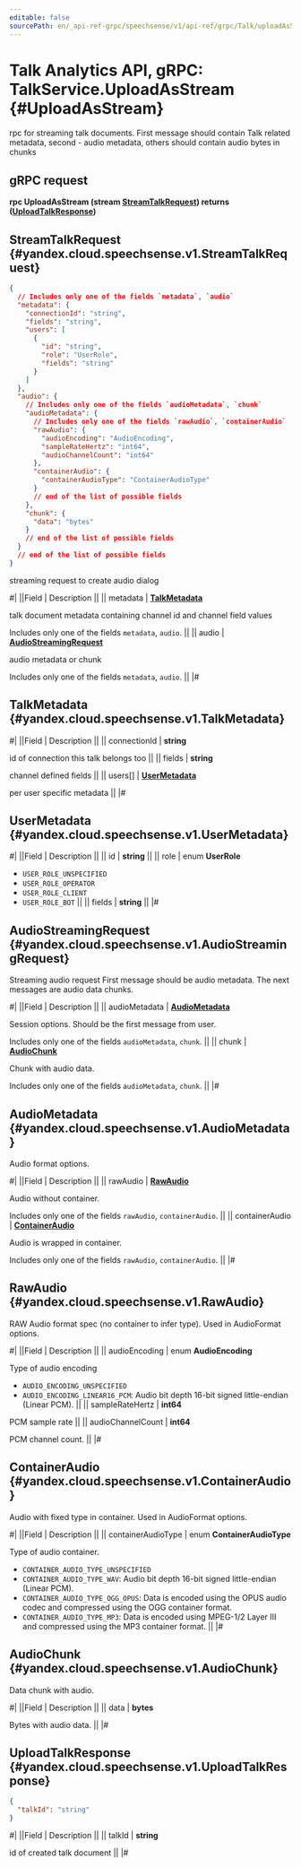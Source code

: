 ```yaml
---
editable: false
sourcePath: en/_api-ref-grpc/speechsense/v1/api-ref/grpc/Talk/uploadAsStream.md
---
```


# Talk Analytics API, gRPC: TalkService.UploadAsStream {#UploadAsStream}

rpc for streaming talk documents. First message should contain Talk related metadata,
second - audio metadata, others should contain audio bytes in chunks

## gRPC request

**rpc UploadAsStream (stream [StreamTalkRequest](#yandex.cloud.speechsense.v1.StreamTalkRequest)) returns ([UploadTalkResponse](#yandex.cloud.speechsense.v1.UploadTalkResponse))**

## StreamTalkRequest {#yandex.cloud.speechsense.v1.StreamTalkRequest}

```json
{
  // Includes only one of the fields `metadata`, `audio`
  "metadata": {
    "connectionId": "string",
    "fields": "string",
    "users": [
      {
        "id": "string",
        "role": "UserRole",
        "fields": "string"
      }
    ]
  },
  "audio": {
    // Includes only one of the fields `audioMetadata`, `chunk`
    "audioMetadata": {
      // Includes only one of the fields `rawAudio`, `containerAudio`
      "rawAudio": {
        "audioEncoding": "AudioEncoding",
        "sampleRateHertz": "int64",
        "audioChannelCount": "int64"
      },
      "containerAudio": {
        "containerAudioType": "ContainerAudioType"
      }
      // end of the list of possible fields
    },
    "chunk": {
      "data": "bytes"
    }
    // end of the list of possible fields
  }
  // end of the list of possible fields
}
```

streaming request to create audio dialog

#|
||Field | Description ||
|| metadata | **[TalkMetadata](#yandex.cloud.speechsense.v1.TalkMetadata)**

talk document metadata containing channel id and channel field values

Includes only one of the fields `metadata`, `audio`. ||
|| audio | **[AudioStreamingRequest](#yandex.cloud.speechsense.v1.AudioStreamingRequest)**

audio metadata or chunk

Includes only one of the fields `metadata`, `audio`. ||
|#

## TalkMetadata {#yandex.cloud.speechsense.v1.TalkMetadata}

#|
||Field | Description ||
|| connectionId | **string**

id of connection this talk belongs too ||
|| fields | **string**

channel defined fields ||
|| users[] | **[UserMetadata](#yandex.cloud.speechsense.v1.UserMetadata)**

per user specific metadata ||
|#

## UserMetadata {#yandex.cloud.speechsense.v1.UserMetadata}

#|
||Field | Description ||
|| id | **string** ||
|| role | enum **UserRole**

- `USER_ROLE_UNSPECIFIED`
- `USER_ROLE_OPERATOR`
- `USER_ROLE_CLIENT`
- `USER_ROLE_BOT` ||
|| fields | **string** ||
|#

## AudioStreamingRequest {#yandex.cloud.speechsense.v1.AudioStreamingRequest}

Streaming audio request
First message should be audio metadata.
The next messages are audio data chunks.

#|
||Field | Description ||
|| audioMetadata | **[AudioMetadata](#yandex.cloud.speechsense.v1.AudioMetadata)**

Session options. Should be the first message from user.

Includes only one of the fields `audioMetadata`, `chunk`. ||
|| chunk | **[AudioChunk](#yandex.cloud.speechsense.v1.AudioChunk)**

Chunk with audio data.

Includes only one of the fields `audioMetadata`, `chunk`. ||
|#

## AudioMetadata {#yandex.cloud.speechsense.v1.AudioMetadata}

Audio format options.

#|
||Field | Description ||
|| rawAudio | **[RawAudio](#yandex.cloud.speechsense.v1.RawAudio)**

Audio without container.

Includes only one of the fields `rawAudio`, `containerAudio`. ||
|| containerAudio | **[ContainerAudio](#yandex.cloud.speechsense.v1.ContainerAudio)**

Audio is wrapped in container.

Includes only one of the fields `rawAudio`, `containerAudio`. ||
|#

## RawAudio {#yandex.cloud.speechsense.v1.RawAudio}

RAW Audio format spec (no container to infer type). Used in AudioFormat options.

#|
||Field | Description ||
|| audioEncoding | enum **AudioEncoding**

Type of audio encoding

- `AUDIO_ENCODING_UNSPECIFIED`
- `AUDIO_ENCODING_LINEAR16_PCM`: Audio bit depth 16-bit signed little-endian (Linear PCM). ||
|| sampleRateHertz | **int64**

PCM sample rate ||
|| audioChannelCount | **int64**

PCM channel count. ||
|#

## ContainerAudio {#yandex.cloud.speechsense.v1.ContainerAudio}

Audio with fixed type in container. Used in AudioFormat options.

#|
||Field | Description ||
|| containerAudioType | enum **ContainerAudioType**

Type of audio container.

- `CONTAINER_AUDIO_TYPE_UNSPECIFIED`
- `CONTAINER_AUDIO_TYPE_WAV`: Audio bit depth 16-bit signed little-endian (Linear PCM).
- `CONTAINER_AUDIO_TYPE_OGG_OPUS`: Data is encoded using the OPUS audio codec and compressed using the OGG container format.
- `CONTAINER_AUDIO_TYPE_MP3`: Data is encoded using MPEG-1/2 Layer III and compressed using the MP3 container format. ||
|#

## AudioChunk {#yandex.cloud.speechsense.v1.AudioChunk}

Data chunk with audio.

#|
||Field | Description ||
|| data | **bytes**

Bytes with audio data. ||
|#

## UploadTalkResponse {#yandex.cloud.speechsense.v1.UploadTalkResponse}

```json
{
  "talkId": "string"
}
```

#|
||Field | Description ||
|| talkId | **string**

id of created talk document ||
|#